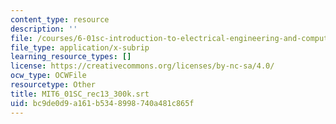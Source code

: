 ```yaml
---
content_type: resource
description: ''
file: /courses/6-01sc-introduction-to-electrical-engineering-and-computer-science-i-spring-2011/bc9de0d9a161b5348998740a481c865f_MIT6_01SC_rec13_300k.srt
file_type: application/x-subrip
learning_resource_types: []
license: https://creativecommons.org/licenses/by-nc-sa/4.0/
ocw_type: OCWFile
resourcetype: Other
title: MIT6_01SC_rec13_300k.srt
uid: bc9de0d9-a161-b534-8998-740a481c865f
---
```

